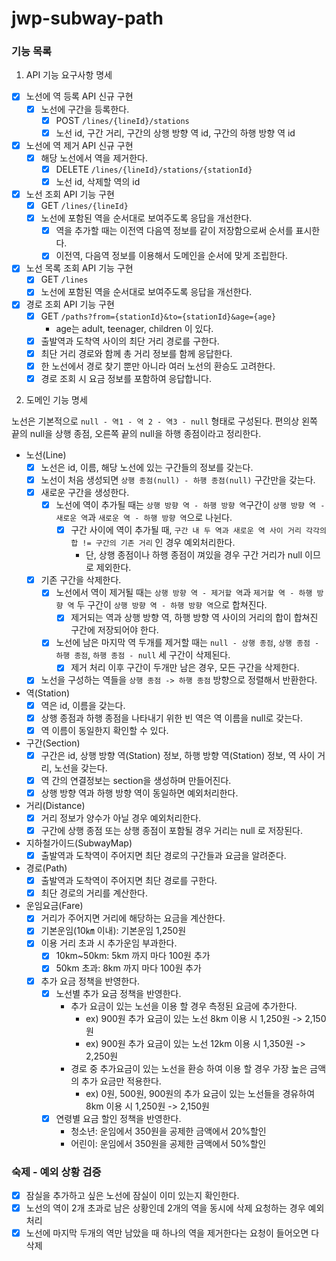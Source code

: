 # jwp-subway-path

### 기능 목록

1. API 기능 요구사항 명세

- [x] 노선에 역 등록 API 신규 구현
    - [x] 노선에 구간을 등록한다.
        - [x] POST `/lines/{lineId}/stations`
        - [x] 노선 id, 구간 거리, 구간의 상행 방향 역 id, 구간의 하행 방향 역 id
- [x] 노선에 역 제거 API 신규 구현
    - [x] 해당 노선에서 역을 제거한다.
        - [x] DELETE `/lines/{lineId}/stations/{stationId}`
        - [x] 노선 id, 삭제할 역의 id
- [x] 노선 조회 API 기능 구현
    - [x] GET `/lines/{lineId}`
    - [x] 노선에 포함된 역을 순서대로 보여주도록 응답을 개선한다.
        - [x] 역을 추가할 때는 이전역 다음역 정보를 같이 저장함으로써 순서를 표시한다.
        - [x] 이전역, 다음역 정보를 이용해서 도메인을 순서에 맞게 조립한다.
- [x] 노선 목록 조회 API 기능 구현
    - [x] GET `/lines`
    - [x] 노선에 포함된 역을 순서대로 보여주도록 응답을 개선한다.
- [x] 경로 조회 API 기능 구현
    - [x] GET `/paths?from={stationId}&to={stationId}&age={age}`
        - age는 adult, teenager, children 이 있다.
    - [x] 출발역과 도착역 사이의 최단 거리 경로를 구한다.
    - [x] 최단 거리 경로와 함께 총 거리 정보를 함께 응답한다.
    - [x] 한 노선에서 경로 찾기 뿐만 아니라 여러 노선의 환승도 고려한다.
    - [x] 경로 조회 시 요금 정보를 포함하여 응답합니다.

2. 도메인 기능 명세

노선은 기본적으로 `null - 역1 - 역 2 - 역3 - null` 형태로 구성된다.
편의상 왼쪽 끝의 null을 상행 종점, 오른쪽 끝의 null을 하행 종점이라고 정리한다.

- 노선(Line)
    - [x] 노선은 id, 이름, 해당 노선에 있는 구간들의 정보를 갖는다.
    - [x] 노선이 처음 생성되면 `상행 종점(null) - 하행 종점(null)` 구간만을 갖는다.
    - [x] 새로운 구간을 생성한다.
        - [x] 노선에 역이 추가될 때는 `상행 방향 역 - 하행 방향 역`구간이 `상행 방향 역 - 새로운 역`과 `새로운 역 - 하행 방향 역`으로 나뉜다.
            - [x] 구간 사이에 역이 추가될 때, `구간 내 두 역과 새로운 역 사이 거리 각각의 합 != 구간의 기존 거리` 인 경우 예외처리한다.
                - 단, 상행 종점이나 하행 종점이 껴있을 경우 구간 거리가 null 이므로 제외한다.
    - [x] 기존 구간을 삭제한다.
        - [x] 노선에서 역이 제거될 때는 `상행 방향 역 - 제거할 역`과 `제거할 역 - 하행 방향 역` 두 구간이 `상행 방향 역 - 하행 방향 역`으로 합쳐진다.
            - [x] 제거되는 역과 상행 방향 역, 하행 방향 역 사이의 거리의 합이 합쳐진 구간에 저장되어야 한다.
        - [x] 노선에 남은 마지막 역 두개를 제거할 때는 `null - 상행 종점`, `상행 종점 - 하행 종점`, `하행 종점 - null` 세 구간이 삭제된다.
            - [x] 제거 처리 이후 구간이 두개만 남은 경우, 모든 구간을 삭제한다.
    - [x] 노선을 구성하는 역들을 `상행 종점 -> 하행 종점` 방향으로 정렬해서 반환한다.

- 역(Station)
    - [x] 역은 id, 이름을 갖는다.
    - [x] 상행 종점과 하행 종점을 나타내기 위한 빈 역은 역 이름을 null로 갖는다.
    - [x] 역 이름이 동일한지 확인할 수 있다.

- 구간(Section)
    - [x] 구간은 id, 상행 방향 역(Station) 정보, 하행 방향 역(Station) 정보, 역 사이 거리, 노선을 갖는다.
    - [x] 역 간의 연결정보는 section을 생성하며 만들어진다.
    - [x] 상행 방향 역과 하행 방향 역이 동일하면 예외처리한다.

- 거리(Distance)
    - [x] 거리 정보가 양수가 아닐 경우 예외처리한다.
    - [x] 구간에 상행 종점 또는 상행 종점이 포함될 경우 거리는 null 로 저장된다.

- 지하철가이드(SubwayMap)
    - [x] 출발역과 도착역이 주어지면 최단 경로의 구간들과 요금을 알려준다.

- 경로(Path)
    - [x] 출발역과 도착역이 주어지면 최단 경로를 구한다.
    - [x] 최단 경로의 거리를 계산한다.

- 운임요금(Fare)
    - [x] 거리가 주어지면 거리에 해당하는 요금을 계산한다.
    - [x] 기본운임(10㎞ 이내): 기본운임 1,250원
    - [x] 이용 거리 초과 시 추가운임 부과한다.
        - [x] 10km~50km: 5km 까지 마다 100원 추가
        - [x] 50km 초과: 8km 까지 마다 100원 추가
    - [x] 추가 요금 정책을 반영한다.
        - [x] 노선별 추가 요금 정책을 반영한다.
            - 추가 요금이 있는 노선을 이용 할 경우 측정된 요금에 추가한다.
                - ex) 900원 추가 요금이 있는 노선 8km 이용 시 1,250원 -> 2,150원
                - ex) 900원 추가 요금이 있는 노선 12km 이용 시 1,350원 -> 2,250원
            - 경로 중 추가요금이 있는 노선을 환승 하여 이용 할 경우 가장 높은 금액의 추가 요금만 적용한다.
                - ex) 0원, 500원, 900원의 추가 요금이 있는 노선들을 경유하여 8km 이용 시 1,250원 -> 2,150원
        - [x] 연령별 요금 할인 정책을 반영한다.
            - 청소년: 운임에서 350원을 공제한 금액에서 20%할인
            - 어린이: 운임에서 350원을 공제한 금액에서 50%할인

### 숙제 - 예외 상황 검증

- [x] 잠실을 추가하고 싶은 노선에 잠실이 이미 있는지 확인한다.
- [x] 노선의 역이 2개 초과로 남은 상황인데 2개의 역을 동시에 삭제 요청하는 경우 예외처리
- [x] 노선에 마지막 두개의 역만 남았을 때 하나의 역을 제거한다는 요청이 들어오면 다 삭제
